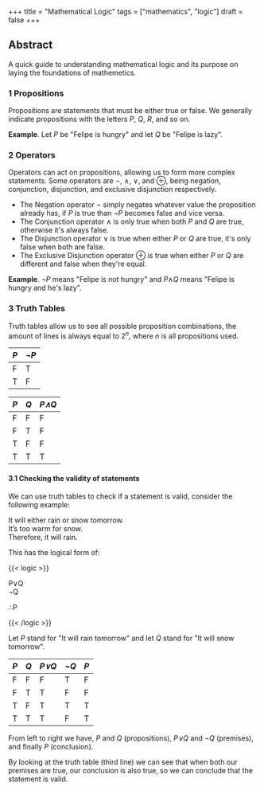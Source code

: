 +++
title = "Mathematical Logic"
tags = ["mathematics", "logic"]
draft = false
+++

## **Abstract**

A quick guide to understanding mathematical logic and its purpose on laying the foundations of mathemetics.

### 1 Propositions

Propositions are statements that must be either true or false. We generally indicate propositions with the letters *P*, *Q*, *R*, and so on.

**Example**. Let *P* be "Felipe is hungry" and let *Q* be "Felipe is lazy".

### 2 Operators

Operators can act on propositions, allowing us to form more complex statements. Some operators are &not;, &and;, &or;, and &oplus;, being negation, conjunction, disjunction, and exclusive disjunction respectively.

- The Negation operator &not; simply negates whatever value the proposition already has, if *P* is true than *&not;P* becomes false and vice versa.
- The Conjunction operator &and; is only true when both *P* and *Q* are true, otherwise it's always false.
- The Disjunction operator &or; is true when either *P* or *Q* are true, it's only false when both are false.
- The Exclusive Disjunction operator &oplus; is true when either *P* or *Q* are different and false when they're equal.

**Example**. &not;*P* means "Felipe is not hungry" and *P*&and;*Q* means "Felipe is hungry and he's lazy".

### 3 Truth Tables

Truth tables allow us to see all possible proposition combinations, the amount of lines is always equal to 2<sup>*n*</sup>, where *n* is all propositions used.

|*P*|*&not;P*|
|---|---|
| F | T |
| T | F |

|*P*|*Q*|*P&and;Q*|
|---|---|---|
| F | F | F |
| F | T | F |
| T | F | F |
| T | T | T |

#### 3.1 Checking the validity of statements

We can use truth tables to check if a statement is valid, consider the following example:

It will either rain or snow tomorrow.<br>
It’s too warm for snow.<br>
Therefore, it will rain.<br>

This has the logical form of:

{{< logic >}}

P&or;Q
<br>
&not;Q
<br>
<div class="border"></div>
&there4;P

{{< /logic >}}

Let *P* stand for "It will rain tomorrow" and let *Q* stand for "It will snow tomorrow".

|*P*|*Q*|*P&or;Q*|*&not;Q*|*P*|
|---|---|---|---| --- |
| F | F | F | T | F |
| F | T | T | F | F |
| T | F | T | T | T |
| T | T | T | F | T |

From left to right we have, *P* and *Q* (propositions), *P&or;Q* and *&not;Q* (premises), and finally *P* (conclusion).

By looking at the truth table (third line) we can see that when both our premises are true, our conclusion is also true,
so we can conclude that the statement is valid.